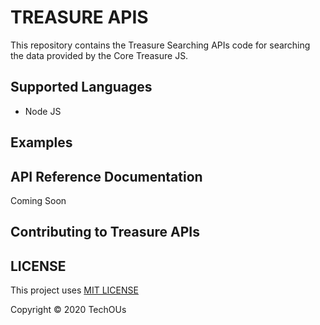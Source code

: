 # TREASURE APIS

This repository contains the Treasure Searching APIs code for searching the data provided by the Core Treasure JS.

## Supported Languages

* Node JS

## Examples

## API Reference Documentation

Coming Soon

## Contributing to Treasure APIs

## LICENSE

This project uses [MIT LICENSE](.github/LICENSE)

Copyright :copyright: 2020 TechOUs
